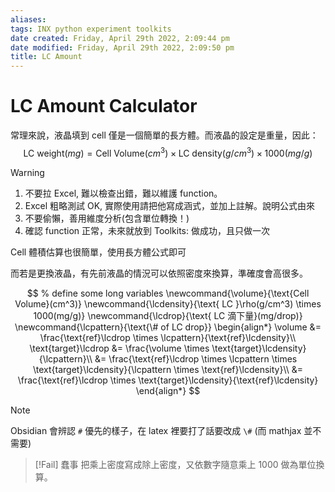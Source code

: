 ```yaml
---
aliases: 
tags: INX python experiment toolkits
date created: Friday, April 29th 2022, 2:09:44 pm
date modified: Friday, April 29th 2022, 2:09:50 pm
title: LC Amount
---
```


# LC Amount Calculator

常理來說，液晶填到 cell 僅是一個簡單的長方體。而液晶的設定是重量，因此：
$$
\text{LC weight}(mg) = \text{Cell Volume}(cm^3) \times \text{LC density}(g/cm^3) \times 1000(mg/g)
$$
> [!Warning]
> 1. 不要拉 Excel, 難以檢查出錯，難以維護 function。
> 2. Excel 粗略測試 OK, 實際使用請把他寫成涵式，並加上註解。說明公式由來
> 3. 不要偷懶，善用維度分析(包含單位轉換！)
> 4. 確認 function 正常，未來就放到 Toolkits: 做成功，且只做一次

Cell 體積估算也很簡單，使用長方體公式即可

而若是更換液晶，有先前液晶的情況可以依照密度來換算，準確度會高很多。

$$
% define some long variables
\newcommand{\volume}{\text{Cell Volume}(cm^3)}
\newcommand{\lcdensity}{\text{ LC }\rho(g/cm^3) \times 1000(mg/g)}
\newcommand{\lcdrop}{\text{ LC 滴下量}(mg/drop)}
\newcommand{\lcpattern}{\text{\# of LC drop}}
\begin{align*}
    \volume &= \frac{\text{ref}\lcdrop \times \lcpattern}{\text{ref}\lcdensity}\\
    \text{target}\lcdrop &= \frac{\volume \times \text{target}\lcdensity}{\lcpattern}\\
    &= \frac{\text{ref}\lcdrop \times \lcpattern \times \text{target}\lcdensity}{\lcpattern \times \text{ref}\lcdensity}\\
    &= \frac{\text{ref}\lcdrop \times \text{target}\lcdensity}{\text{ref}\lcdensity}
\end{align*}
$$

> [!Note]
> Obsidian 會辨認 `#` 優先的樣子，在 latex 裡要打了話要改成 `\#` (而 mathjax 並不需要)

> [!Fail] 蠢事
> 把乘上密度寫成除上密度，又依數字隨意乘上 1000 做為單位換算。
